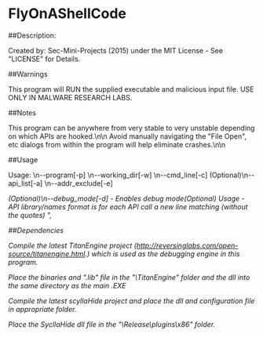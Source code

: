 # FlyOnAShellCode


##Description:

Created by: Sec-Mini-Projects (2015) under the MIT License - See "LICENSE" for Details. 

##Warnings

This program will RUN the supplied executable and malicious input file. USE ONLY IN MALWARE RESEARCH LABS.

##Notes

This program can be anywhere from very stable to very unstable depending on which APIs are hooked.\n\n
Avoid manually navigating the \"File Open\", etc dialogs from within the program will help eliminate crashes.\n\n

##Usage

Usage: \n--program[-p] <Program full path and name> \n--working_dir[-w] <working directory> \n--cmd_line[-c] <Command line arguments> (Optional)\n--api_list[-a] <API hook list path and name> \n--addr_exclude[-e] <address exclude file> (Optional)\n--debug_mode[-d] - Enables debug mode(Optional)
Usage - API library/names format is for each API call a new line matching (without the quotes) \"<lib name>,<api name>

##Dependencies

Compile the latest TitanEngine project (http://reversinglabs.com/open-source/titanengine.html.) which is used as the debugging engine in this program.

Place the binaries and ".lib" file in the "<root>\TitanEngine\" folder and the dll into the same directory as the main .EXE

Compile the latest scyllaHide project and place the dll and configuration file in appropriate folder.

Place the SycllaHide dll file in the "<root>\Release\plugins\x86\" folder.
